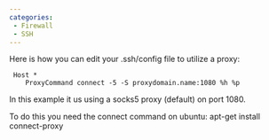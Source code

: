 ```yaml
---
categories:
 - Firewall
 - SSH
---
```

Here is how you can edit your .ssh/config file to utilize a <SOCKS>
proxy:

     Host *
        ProxyCommand connect -5 -S proxydomain.name:1080 %h %p

In this example it us using a socks5 proxy (default) on port 1080.

To do this you need the connect command on ubuntu: apt-get install
connect-proxy

